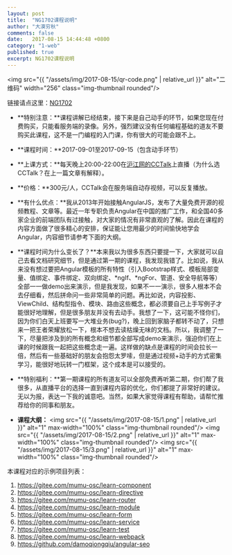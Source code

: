 ```yaml
---
layout: post
title:  "NG1702课程说明"
author: "大漠穷秋"
comments: false
date:   2017-08-15 14:44:48 +0800
category: "1-web"
published: true
excerpt: NG1702课程说明
---
```

<img src="{{ "/assets/img/2017-08-15/qr-code.png" | relative_url }}" alt="二维码" width="256" class="img-thumbnail rounded"/>

链接请点这里：<a href="https://www.cctalk.com/m/group/81977375/?&channel=copy
" target="_blank">NG1702</a>

- **特别注意：**课程讲解已经结束，接下来是自己动手的环节，如果您现在付费购买，只能看服务端的录像。另外，强烈建议没有任何编程基础的道友不要购买此课程，这不是一门编程的入门课，你有很大的可能会跟不上。

- **课程时间：**2017-09-01至2017-09-15（包含动手环节）

- **上课方式：**每天晚上20:00-22:00在<a href="https://www.cctalk.com/download" target="_blank">沪江网的CCTalk</a>上直播（为什么选CCTalk？在上一篇文章有解释）。

- **价格：**300元/人，CCTalk会在服务端自动存视频，可以反复播放。

- **有什么优点：**我从2013年开始接触AngularJS，发布了大量免费开源的视频教程、文章等。最近一年专职负责Angular在中国的推广工作，和全国40多家企业的前端团队有过接触，对大家的情况有非常直观的了解。因此在课程的内容方面做了很多精心的安排，保证能让您用最少的时间愉快地学会Angular，内容细节请参考下面的大纲。

- **课程时间为什么变长了？**本来我以为很多东西只要提一下，大家就可以自己去看文档研究细节，但是通过第一期的课程，我发现我错了。比如说，我从来没有想过要把Angular模板的所有特性（引入Bootstrap样式、模板局部变量、值绑定、事件绑定、双向绑定、*ngIf、*ngFor、管道、安全导航等等）全部一一做demo出来演示，但是我发现，如果不一一演示，很多人根本不会去仔细看，然后拼命问一些非常简单的问题。再比如说，内容投影、ViewChild、结构型指令、模块、路由这些概念，都必须要自己上手写例子才能很好地理解，但是很多朋友并没有去动手。我想了一下，这可能不怪你们，因为你们白天上班要写一大堆业务(bug?)，晚上回到家脑子都转不动了，只想来一把王者荣耀放松一下，根本不想去读枯燥无味的文档。所以，我调整了一下，尽量把涉及到的所有概念和细节都全部写成demo来演示，强迫你们在上课的时候跟我一起把这些概念走一遍。这样做的缺点是课程的时间会拉长一倍，然后有一些基础好的朋友会抱怨太罗嗦，但是通过视频+动手的方式密集学习，能很好地玩转一门框架，这个成本是可以接受的。

- **特别福利：**第一期课程的所有道友可以全部免费再听第二期，你们帮了我很多，从直播平台的选择一直到课程内容的优化，你们都提了非常好的建议。无以为报，表达一下我的诚意吧。当然，如果大家觉得课程有帮助，请帮忙推荐给你的同事和朋友。

- **课程大纲：**
<img src="{{ "/assets/img/2017-08-15/1.png" | relative_url }}" alt="1" max-width="100%" class="img-thumbnail rounded"/>
<img src="{{ "/assets/img/2017-08-15/2.png" | relative_url }}" alt="1" max-width="100%" class="img-thumbnail rounded"/>
<img src="{{ "/assets/img/2017-08-15/3.png" | relative_url }}" alt="1" max-width="100%" class="img-thumbnail rounded"/>

本课程对应的示例项目列表：

1. https://gitee.com/mumu-osc/learn-component
1. https://gitee.com/mumu-osc/learn-directive
1. https://gitee.com/mumu-osc/learn-router
1. https://gitee.com/mumu-osc/learn-module
1. https://gitee.com/mumu-osc/learn-form
1. https://gitee.com/mumu-osc/learn-service
1. https://gitee.com/mumu-osc/learn-test
1. https://gitee.com/mumu-osc/learn-webpack
1. https://github.com/damoqiongqiu/angular-seo
